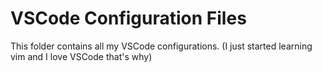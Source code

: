 # VSCode Configuration Files

This folder contains all my VSCode configurations. (I just started learning vim and I love VSCode that's why)